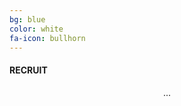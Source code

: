 ```yaml
---
bg: blue
color: white
fa-icon: bullhorn
---
```

#### RECRUIT

<div style="width:100%; text-align:center;" "id="cp_widget_bf8e36c1-9195-49f1-a4e3-1e4df21b3674">...</div><script type="text/javascript">
var cpo = []; cpo["_object"] ="cp_widget_bf8e36c1-9195-49f1-a4e3-1e4df21b3674"; cpo["_fid"] = "A4CAoSeUfXwb";
var _cpmp = _cpmp || []; _cpmp.push(cpo);
(function() { var cp = document.createElement("script"); cp.type = "text/javascript";
cp.async = true; cp.src = "//www.cincopa.com/media-platform/runtime/libasync.js";
var c = document.getElementsByTagName("script")[0];
c.parentNode.insertBefore(cp, c); })(); </script>

